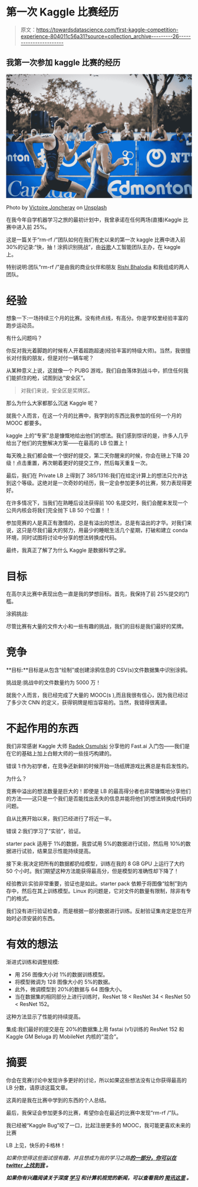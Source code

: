# 第一次 Kaggle 比赛经历

> 原文：<https://towardsdatascience.com/first-kaggle-competition-experience-804011c56a31?source=collection_archive---------26----------------------->

## 我第一次参加 kaggle 比赛的经历

![](img/338e4a79db68988bc5d475b070532c38.png)

Photo by [Victoire Joncheray](https://unsplash.com/@victoire_jonch?utm_source=medium&utm_medium=referral) on [Unsplash](https://unsplash.com?utm_source=medium&utm_medium=referral)

在我今年自学机器学习之旅的最初计划中，我曾承诺在任何两场(直播)Kaggle 比赛中进入前 25%。

这是一篇关于“rm-rf /”团队如何在我们有史以来的第一次 kaggle 比赛中进入前 30%的记录:“快，抽！涂鸦识别挑战”，由[谷歌](https://hackernoon.com/tagged/google)人工智能团队主办，在 kaggle 上。

特别说明:团队“rm-rf /”是由我的商业伙伴和朋友 [Rishi Bhalodia](https://medium.com/u/5dd0ee4fe1b1?source=post_page-----804011c56a31--------------------------------) 和我组成的两人团队。

# 经验

想象一下:一场持续三个月的比赛。没有终点线，有高分。你是学校里经验丰富的跑步运动员。

有什么问题吗？

你反对我光着脚跑的时候有人开着超跑超速(经验丰富的特级大师)。当然，我很擅长对付我的朋友，但是对付一辆车呢？

从某种意义上说，这就像一个 PUBG 游戏，我们自由落体到战斗中，抓住任何我们能抓住的枪，试图到达“安全区”。

> 对我们来说，安全区是奖牌区。

那么为什么大家都那么沉迷 Kaggle 呢？

就我个人而言，在这一个月的比赛中，我学到的东西比我参加的任何一个月的 MOOC 都要多。

kaggle 上的“专家”总是慷慨地给出他们的想法。我们感到惊讶的是，许多人几乎给出了他们的完整解决方案——在最高的 LB 位置上！

每天晚上我们都会做一个很好的提交，第二天你醒来的时候，你会在磅上下降 20 级！点击重置，再次朝着更好的提交工作，然后每天重复一次。

最后，我们在 Private LB 上得到了 385/1316:我们在给定计算上的想法只允许达到这个等级。这绝对是一次奇妙的经历，我一定会参加更多的比赛，努力表现得更好。

在许多情况下，当我们在熟睡后设法获得前 100 名提交时，我们会醒来发现一个公共内核会将我们完全抛下 LB 50 个位置！！

参加竞赛的人是真正有激情的，总是有溢出的想法，总是有溢出的才华。对我们来说，这只是尽我们最大的努力，用最少的睡眠生活几个星期，打破和建立 conda 环境，同时试图将讨论中分享的想法转换成代码。

最终，我真正了解了为什么 Kaggle 是数据科学之家。

# 目标

在高尔夫比赛中表现出色一直是我的梦想目标。首先，我保持了前 25%提交的门槛。

涂鸦挑战:

尽管比赛有大量的文件大小和一些有趣的挑战，我们的目标是我们最好的奖牌。

# 竞争

**目标:**目标是从包含“绘制”或创建涂鸦信息的 CSV(s)文件数据集中识别涂鸦。

挑战是:挑战中的文件数量约为 5000 万！

就我个人而言，我已经完成了大量的 MOOC(s ),而且我很有信心，因为我已经过了多少次 CNN 的定义，获得铜牌是相当容易的。当然，我错得很离谱。

# 不起作用的东西

我们非常感谢 Kaggle 大师 [Radek Osmulski](https://medium.com/u/4b74af654f57?source=post_page-----804011c56a31--------------------------------) 分享他的 Fast.ai 入门包——我们是在它的基础上加上白鲸大师的一些技巧构建的。

错误 1:作为初学者，在竞争还新鲜的时候开始一场纸牌游戏比赛总是有启发性的。

为什么？

竞赛中溢出的想法数量是巨大的！即使是 LB 的最高得分者也非常慷慨地分享他们的方法——这只是一个我们是否能找出丢失的信息并能将他们的想法转换成代码的问题。

自从比赛开始以来，我们已经进行了将近一半。

错误 2:我们学习了“实验”，验证。

starter pack 适用于 1%的数据，我尝试用 5%的数据进行试验，然后用 10%的数据进行试验，结果显示性能持续提高。

接下来:我决定把所有的数据都扔给模型，训练在我的 8 GB GPU 上运行了大约 50 个小时。我们期望这种方法能获得最高分，但是模型的准确性却下降了！

经验教训:实验非常重要，验证也是如此。starter pack 依赖于将图像“绘制”到内存中，然后在其上训练模型。Linux 的问题是，它对文件的数量有限制，除非有专门的格式。

我们没有进行验证检查，而是根据一部分数据进行训练。反射验证集肯定是您在开始时必须安装的东西。

# 有效的想法

渐进式训练和调整规模:

*   用 256 图像大小对 1%的数据训练模型。
*   将模型微调为 128 图像大小的 5%的数据。
*   此外，微调模型到 20%的数据与 64 图像大小。
*   当在数据集的相同部分上进行训练时，ResNet 18 < ResNet 34 < ResNet 50 < ResNet 152。

这种方法显示了性能的持续提高。

集成:我们最好的提交是在 20%的数据集上用 fastai (v1)训练的 ResNet 152 和 Kaggle GM Beluga 的 MobileNet 内核的“混合”。

# 摘要

你会在竞赛讨论中发现许多更好的讨论，所以如果这些想法没有让你获得最高的 LB 分数，请原谅这篇文章。

这真的是我在比赛中学到的东西的个人总结。

最后，我保证会参加更多的比赛，希望你会在最近的比赛中发现“rm-rf /”队。

我已经被“Kaggle Bug”咬了一口，比起注册更多的 MOOC，我可能更喜欢未来的比赛

LB 上见，快乐的卡格林！

*如果你觉得这些面试很有趣，并且想成为我的学习之路*[](https://hackernoon.com/launching-my-company-a-scholarship-and-a-webinar-277e3b66e351)**[*的一部分，你可以在 twitter 上找到我*](http://twitter.com/bhutanisanyam1) *。***

***如果你有兴趣阅读关于深度* [*学习*](https://hackernoon.com/tagged/learning) *和计算机视觉的新闻，可以查看我的* [*简讯这里*](http://tinyletter.com/sanyambhutani/) *。***